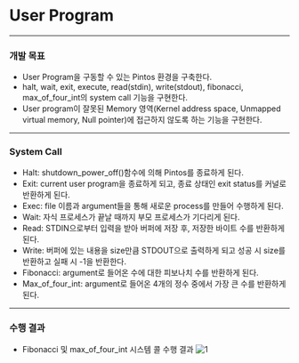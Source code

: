 # User Program
------
### 개발 목표
-	User Program을 구동할 수 있는 Pintos 환경을 구축한다.
-	halt, wait, exit, execute, read(stdin), write(stdout), fibonacci, max_of_four_int의 system call 기능을 구현한다.
-	User program이 잘못된 Memory 영역(Kernel address space, Unmapped virtual memory, Null pointer)에 접근하지 않도록 하는 기능을 구현한다.
-------
### System Call
- Halt: shutdown_power_off()함수에 의해 Pintos를 종료하게 된다.
- Exit: current user program을 종료하게 되고, 종료 상태인 exit status를 커널로 반환하게 된다. 
- Exec: file 이름과 argument들을 통해 새로운 process를 만들어 수행하게 된다.
- Wait: 자식 프로세스가 끝날 때까지 부모 프로세스가 기다리게 된다.
- Read: STDIN으로부터 입력을 받아 버퍼에 저장 후, 저장한 바이트 수를 반환하게 된다.
- Write: 버퍼에 있는 내용을 size만큼 STDOUT으로 출력하게 되고 성공 시 size를 반환하고 실패 시 -1을 반환한다.
- Fibonacci: argument로 들어온 수에 대한 피보나치 수를 반환하게 된다.
- Max_of_four_int: argument로 들어온 4개의 정수 중에서 가장 큰 수를 반환하게 된다.
-------
### 수행 결과
- Fibonacci 및 max_of_four_int 시스템 콜 수행 결과
![1](https://user-images.githubusercontent.com/57051773/120827798-c6711c80-c596-11eb-89e5-02db88cfaed8.jpg)
